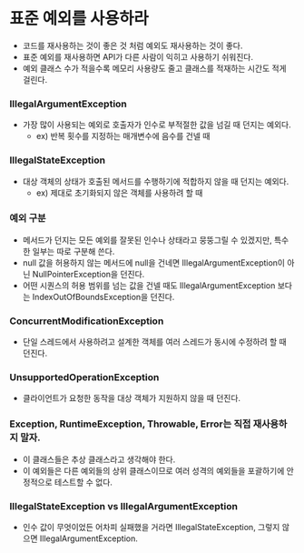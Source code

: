 # 표준 예외를 사용하라

- 코드를 재사용하는 것이 좋은 것 처럼 예외도 재사용하는 것이 좋다.
- 표준 예외를 재사용하면 API가 다른 사람이 익히고 사용하기 쉬워진다.
- 예외 클래스 수가 적을수록 메모리 사용량도 줄고 클래스를 적재하는 시간도 적게 걸린다.

### IllegalArgumentException

- 가장 많이 사용되는 예외로 호출자가 인수로 부적절한 값을 넘길 때 던지는 예외다.
  - ex) 반복 횟수를 지정하는 매개변수에 음수를 건넬 때

### IllegalStateException

- 대상 객체의 상태가 호출된 메서드를 수행하기에 적합하지 않을 때 던지는 예외다.
  - ex) 제대로 초기화되지 않은 객체를 사용하려 할 때

### 예외 구분

- 메서드가 던지는 모든 예외를 잘못된 인수나 상태라고 뭉뚱그릴 수 있겠지만, 특수한 일부는 따로 구분해 쓴다.
- null 값을 허용하지 않는 메서드에 null을 건네면 IllegalArgumentException이 아닌 NullPointerException을 던진다.
- 어떤 시퀀스의 허용 범위를 넘는 값을 건넬 때도 IllegalArgumentException 보다는 IndexOutOfBoundsException을 던진다.

### ConcurrentModificationException

- 단일 스레드에서 사용하려고 설계한 객체를 여러 스레드가 동시에 수정하려 할 때 던진다.

### UnsupportedOperationException

- 클라이언트가 요청한 동작을 대상 객체가 지원하지 않을 때 던진다.

### Exception, RuntimeException, Throwable, Error는 직접 재사용하지 말자.

- 이 클래스들은 추상 클래스라고 생각해야 한다.
- 이 예외들은 다른 예외들의 상위 클래스이므로 여러 성격의 예외들을 포괄하기에 안정적으로 테스트할 수 없다.

### IllegalStateException vs IllegalArgumentException

- 인수 값이 무엇이었든 어차피 실패했을 거라면 IllegalStateException, 그렇지 않으면 IllegalArgumentException.
